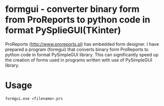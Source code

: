 # formgui - converter binary form from ProReports to python code in format PySplieGUI(TKinter)

ProReports (http://www.proreports.pl) has embedded form designer. I have prepared a program (formgui) that converts binary form ProReports to python code in format PySimpleGUI library. This can significantly speed up the creation of forms used in programs written with use of PySimpleGUI library. 

# Usage

```
formgui.exe <filename>.prs
```



